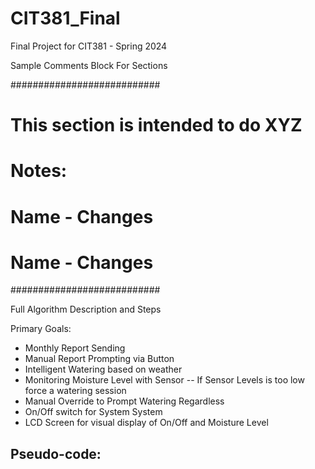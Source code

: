 # CIT381_Final
Final Project for CIT381 - Spring 2024

Sample Comments Block For Sections

###########################
# This section is intended to do XYZ
# Notes:
# Name - Changes
# Name - Changes
###########################


Full Algorithm Description and Steps

Primary Goals:
- Monthly Report Sending
- Manual Report Prompting via Button
- Intelligent Watering based on weather
- Monitoring Moisture Level with Sensor
-- If Sensor Levels is too low force a watering session
- Manual Override to Prompt Watering Regardless
- On/Off switch for System System
- LCD Screen for visual display of On/Off and Moisture Level

Pseudo-code:
- 
